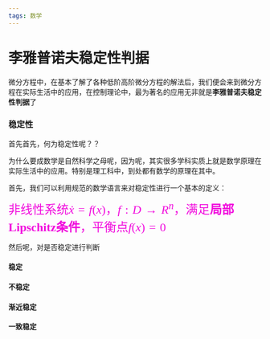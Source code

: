 ```yaml
---
tags: 数学
---
```

# 李雅普诺夫稳定性判据
微分方程中，在基本了解了各种低阶高阶微分方程的解法后，我们便会来到微分方程在实际生活中的应用，在控制理论中，最为著名的应用无非就是**李雅普诺夫稳定性判据**了

### 稳定性
首先首先，何为稳定性呢？？

<!--more-->

为什么要成数学是自然科学之母呢，因为呢，其实很多学科实质上就是数学原理在实际生活中的应用。特别是理工科中，到处都有数学的原理在其中。

首先，我们可以利用规范的数学语言来对稳定性进行一个基本的定义：

<font color=#f109dd size=5 face="黑体">非线性系统$\dot{x}=f(x)$，$f:D\rightarrow R^n$，满足**局部Lipschitz条件**，平衡点$f(x)=0$</font>

然后呢，对是否稳定进行判断

#### 稳定

#### 不稳定

#### 渐近稳定

#### 一致稳定